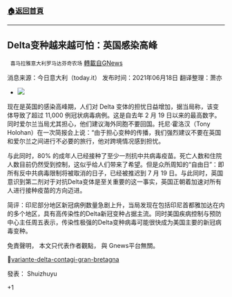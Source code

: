 ###  [:house:返回首頁](https://github.com/ourhimalayas/txt)
---

## Delta变种越来越可怕：英国感染高峰
` 喜马拉雅意大利罗马达芬奇农场` [轉載自GNews](https://gnews.org/zh-hans/1338726/)

消息来源：今日意大利（today.it）
发布时间：2021年06月18日
翻译整理：萧亦

- ![]()![](https://gnews-media-offload.s3.amazonaws.com/wp-content/uploads/2021/06/14093130/23-11.jpg)


现在是英国的感染高峰期，人们对 Delta 变体的担忧日益增加，据当局称，该变体导致了超过 11,000 例冠状病毒病例。这是自去年 2 月 19 日以来的最高数字。同时爱尔兰当局尤其担心，他们建议海外同胞不要回国。托尼·霍洛汉（Tony Holohan）在一次简报会上说：“由于担心变种的传播，我们强烈建议不要在英国和爱尔兰之间进行不必要的旅行，他对跨境情况感到担忧。

与此同时，80% 的成年人已经接种了至少一剂抗中共病毒疫苗。死亡人数和住院人数目前仍然受到控制，这似乎给人们带来了希望。但是众所周知的“自由日”：即所有反中共病毒限制将被取消的日子，已经被推迟到 7 月 19 日。与此同时，英国意识到第二剂对于对抗Delta变体是至关重要的这一事实，英国正朝着加速对所有人进行接种疫苗的方向迈进。

简评：印尼部分地区新冠病例数量急剧上升，当局发现在包括印尼首都雅加达在内的多个地区，具有高传染性的Delta新冠变种占据主流。同时美国疾病控制与预防中心主任周五表示，传染性极强的Delta变种病毒可能很快成为美国主要的新冠病毒变种。

免責聲明， 本文只代表作者觀點， 與 Gnews平台無關。

🔗[variante-delta-contagi-gran-bretagna](https://www.today.it/attualita/variante-delta-contagi-gran-bretagna.html)

發表： Shuizhuyu

+1
